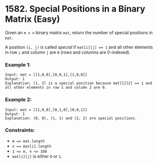 # 1582. Special Positions in a Binary Matrix (Easy)

Given an `m x n` binary matrix `mat`, return the number of special positions in `mat`.

A position `(i, j)` is called _special_ if `mat[i][j] == 1` and all other elements in row `i` and column `j` are `0` (rows and columns are 0-indexed).

### Example 1:

```
Input: mat = [[1,0,0],[0,0,1],[1,0,0]]
Output: 1
Explanation: (1, 2) is a special position because mat[1][2] == 1 and all other elements in row 1 and column 2 are 0.
```

### Example 2:

```
Input: mat = [[1,0,0],[0,1,0],[0,0,1]]
Output: 3
Explanation: (0, 0), (1, 1) and (2, 2) are special positions.
```

### Constraints:

- `m == mat.length`
- `n == mat[i].length`
- `1 <= m, n <= 100`
- `mat[i][j]` is either `0` or `1`.
